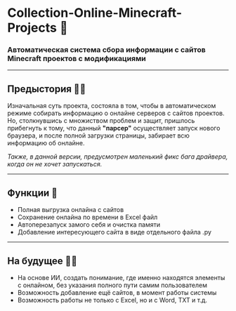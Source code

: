 # Collection-Online-Minecraft-Projects 🎃
### Автоматическая система сбора информации с сайтов Minecraft проектов с модификациями

---

## Предыстория ✌🏻
<p>Изначальная суть проекта, состояла в том, чтобы в автоматическом режиме собирать информацию о онлайне серверов с сайтов проектов. Но, столкнувшись с множиством проблем и защит, пришлось прибегнуть к тому, что данный <b>"парсер"</b> осуществляет запуск нового браузера, и после полной загрузки страницы, забирает всю информацию об онлайне.</p>
<p><i>Также, в данной версии, предусмотрен маленький фикс бага драйвера, когда он не хочет запускаться.</i></p>

---

## Функции 🦾

<ul>
  <li>Полная выгрузка онлайна с сайтов</li>
  <li>Сохранение онлайна по времени в Excel файл</li>
  <li>Автоперезапуск замого себя и очистка памяти</li>
  <li>Добавление интересующего сайта в виде отдельного файла .py</li>
</ul>

---

## На будущее 🕵️‍♀️

<ul>
  <li>На основе ИИ, создать понимание, где именно находятся элементы с онлайном, без указания полного пути самим пользователем</li>
  <li>Возможность добавление ещё сайтов, в момент работы системы</li>
  <li>Возможность работы не только с Excel, но и с Word, TXT и т.д.</li>
</ul>
